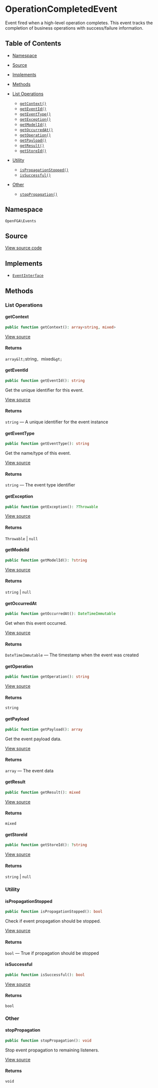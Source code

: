 # OperationCompletedEvent

Event fired when a high-level operation completes. This event tracks the completion of business operations with success/failure information.

## Table of Contents

- [Namespace](#namespace)
- [Source](#source)
- [Implements](#implements)
- [Methods](#methods)

- [List Operations](#list-operations)
  - [`getContext()`](#getcontext)
  - [`getEventId()`](#geteventid)
  - [`getEventType()`](#geteventtype)
  - [`getException()`](#getexception)
  - [`getModelId()`](#getmodelid)
  - [`getOccurredAt()`](#getoccurredat)
  - [`getOperation()`](#getoperation)
  - [`getPayload()`](#getpayload)
  - [`getResult()`](#getresult)
  - [`getStoreId()`](#getstoreid)
- [Utility](#utility)
  - [`isPropagationStopped()`](#ispropagationstopped)
  - [`isSuccessful()`](#issuccessful)
- [Other](#other)
  - [`stopPropagation()`](#stoppropagation)

## Namespace

`OpenFGA\Events`

## Source

[View source code](https://github.com/evansims/openfga-php/blob/main/src/Events/OperationCompletedEvent.php)

## Implements

- [`EventInterface`](EventInterface.md)

## Methods

### List Operations

#### getContext

```php
public function getContext(): array<string, mixed>

```

[View source](https://github.com/evansims/openfga-php/blob/main/src/Events/OperationCompletedEvent.php#L50)

#### Returns

`array&lt;`string`, `mixed`&gt;`

#### getEventId

```php
public function getEventId(): string

```

Get the unique identifier for this event.

[View source](https://github.com/evansims/openfga-php/blob/main/src/Events/AbstractEvent.php#L37)

#### Returns

`string` — A unique identifier for the event instance

#### getEventType

```php
public function getEventType(): string

```

Get the name/type of this event.

[View source](https://github.com/evansims/openfga-php/blob/main/src/Events/AbstractEvent.php#L43)

#### Returns

`string` — The event type identifier

#### getException

```php
public function getException(): ?Throwable

```

[View source](https://github.com/evansims/openfga-php/blob/main/src/Events/OperationCompletedEvent.php#L55)

#### Returns

`Throwable` &#124; `null`

#### getModelId

```php
public function getModelId(): ?string

```

[View source](https://github.com/evansims/openfga-php/blob/main/src/Events/OperationCompletedEvent.php#L60)

#### Returns

`string` &#124; `null`

#### getOccurredAt

```php
public function getOccurredAt(): DateTimeImmutable

```

Get when this event occurred.

[View source](https://github.com/evansims/openfga-php/blob/main/src/Events/AbstractEvent.php#L49)

#### Returns

`DateTimeImmutable` — The timestamp when the event was created

#### getOperation

```php
public function getOperation(): string

```

[View source](https://github.com/evansims/openfga-php/blob/main/src/Events/OperationCompletedEvent.php#L65)

#### Returns

`string`

#### getPayload

```php
public function getPayload(): array

```

Get the event payload data.

[View source](https://github.com/evansims/openfga-php/blob/main/src/Events/AbstractEvent.php#L55)

#### Returns

`array` — The event data

#### getResult

```php
public function getResult(): mixed

```

[View source](https://github.com/evansims/openfga-php/blob/main/src/Events/OperationCompletedEvent.php#L70)

#### Returns

`mixed`

#### getStoreId

```php
public function getStoreId(): ?string

```

[View source](https://github.com/evansims/openfga-php/blob/main/src/Events/OperationCompletedEvent.php#L75)

#### Returns

`string` &#124; `null`

### Utility

#### isPropagationStopped

```php
public function isPropagationStopped(): bool

```

Check if event propagation should be stopped.

[View source](https://github.com/evansims/openfga-php/blob/main/src/Events/AbstractEvent.php#L61)

#### Returns

`bool` — True if propagation should be stopped

#### isSuccessful

```php
public function isSuccessful(): bool

```

[View source](https://github.com/evansims/openfga-php/blob/main/src/Events/OperationCompletedEvent.php#L80)

#### Returns

`bool`

### Other

#### stopPropagation

```php
public function stopPropagation(): void

```

Stop event propagation to remaining listeners.

[View source](https://github.com/evansims/openfga-php/blob/main/src/Events/AbstractEvent.php#L67)

#### Returns

`void`

